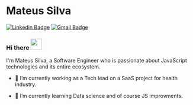 # Mateus Silva 

[![Linkedin Badge](https://img.shields.io/badge/-Mateus%20Silva-6633cc?style=flat-square&logo=Linkedin&logoColor=white&link=https://www.linkedin.com/in/mateussilvame/)](https://www.linkedin.com/in/mateussilvame/) 
[![Gmail Badge](https://img.shields.io/badge/-mssmateus7@gmail.com-6633cc?style=flat-square&logo=Gmail&logoColor=white&link=mailto:mssmateus7@gmail.com)](mailto:mssmateus7@gmail.com)

### Hi there <img src="https://raw.githubusercontent.com/iampavangandhi/iampavangandhi/master/gifs/Hi.gif" width="30px">
I'm Mateus Silva, a Software Engineer who is passionate about JavaScript technologies and its entire ecosystem. 

- 🔭 I’m currently working as a Tech lead on a SaaS project for health industry.

- 🌱 I’m currently learning Data science and of course JS improvments.
